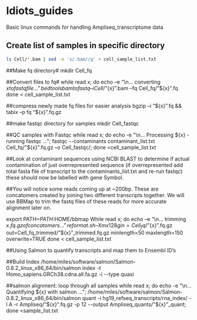 # Idiots_guides

Basic linux commands for handling Ampliseq_transcriptome data

## Create list of samples in specific directory
```sh
ls Cell/*.bam | sed -e 's/.bam//g' > cell_sample_list.txt 
```

##Make fq directory# 
mkdir Cell_fq


##Convert files to fq#
while read x; do
echo –e “\n… converting ${x} to fastq file …”
bedtools bamtofastq –i Cell/”${x}”.bam –fq Cell_fq/”${x}”.fq
done < cell_sample_list.txt


##compress newly made fq files for easier analysis
bgzip –i “${x}”.fq && tabix –p fq “${x}”.fq.gz

##make fastqc directory for samples
mkdir Cell_fastqc

##QC samples with Fastqc
while read x; do
  echo -e "\n... Processing ${x} - running fastqc ...";
  fastqc --contaminants contaminant_list.txt Cell_fq/"${x}".fq.gz –o Cell_fastqc/;
done <cell_sample_list.txt


##Look at contaminant sequences using NCBI BLAST to determine if actual contamination of just overrepresented sequence 
(if overrepresented add total fasta file of transcript to the contaminants_list.txt and re-run fastqc) these should now 
be labelled with gene Symbol. 

##You will notice some reads coming up at ~200bp. These are concatomers created by joining two different transcripts together. 
We will use BBMap to trim the fastq files of these reads for more accurate alignment later on.

export PATH=$PATH:$HOME/bbmap
While read x; do
echo –e “\n… trimming ${x}.fq.gz of concatomers …”
reformat.sh –Xmx128g in=Cell_fq/”${x}”.fq.gz out=Cell_fq_trimmed/”${x}”_trimmed.fq.gz minlength=50 maxlength=150 overwrite=TRUE
done < cell_sample_list.txt


##Using Salmon to quantify transcripts and map them to Ensembl ID’s

##Build Index 
/home/miles/software/salmon/Salmon-0.8.2_linux_x86_64/bin/salmon index -t Homo_sapiens.GRCh38.cdna.all.fa.gz -i --type quasi

##salmon alignment: loop through all samples
while read x; do 
echo -e "\n... Quantifying ${x} with salmon ..."; 
/home/miles/software/salmon/Salmon-0.8.2_linux_x86_64/bin/salmon quant -i hg19_refseq_transcripts/rna_index/ -l A -r Ampliseq/"${x}".fq.gz -p 12 --output Ampliseq_quants/"${x}"_quant;
done <sample_list.txt

